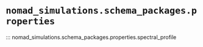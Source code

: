
# `nomad_simulations.schema_packages.properties`


::: nomad_simulations.schema_packages.properties.spectral_profile
